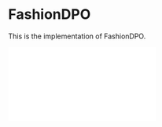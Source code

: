 # FashionDPO

This is the implementation of FashionDPO.

![Results for this project](figures/model_result.pdf)
